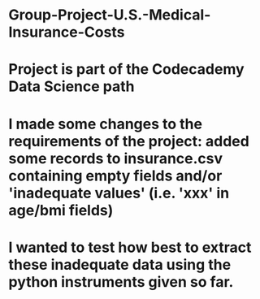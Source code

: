 # Group-Project-U.S.-Medical-Insurance-Costs
# Project is part of the Codecademy Data Science path
# I made some changes to the requirements of the project: added some records to insurance.csv containing empty fields and/or 'inadequate values' (i.e. 'xxx' in age/bmi fields)
# I wanted to test how best to extract these inadequate data using the python instruments given so far.
